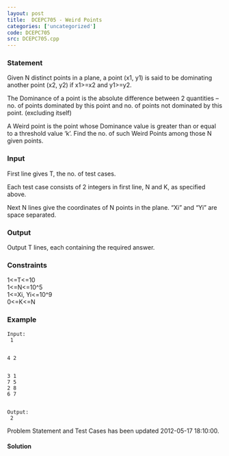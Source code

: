 ```yaml
---
layout: post
title:  DCEPC705 - Weird Points
categories: ['uncategorized']
code: DCEPC705
src: DCEPC705.cpp
---
```


### **Statement**

Given N distinct points in a plane, a point (x1, y1) is said to be dominating
another point (x2, y2) if x1>=x2 and y1>=y2.

The Dominance of a point is the absolute difference between 2 quantities – no.
of points dominated by this point and no. of points not dominated by this
point. (excluding itself)

A Weird point is the point whose Dominance value is greater than or equal to a
threshold value ‘k’. Find the no. of such Weird Points among those N given
points.

### Input

First line gives T, the no. of test cases.

Each test case consists of 2 integers in first line, N and K, as specified
above.

Next N lines give the coordinates of N points in the plane. “Xi” and “Yi” are
space separated.

### Output

Output T lines, each containing the required answer.

### Constraints

1<=T<=10  
1<=N<=10^5  
1<=Xi, Yi<=10^9  
0<=K<=N

### Example

    
    
    Input:  
     1
    
    
    4 2
    
    
    3 1  
    7 5  
    2 8  
    6 7
    
    
    Output:  
     2  
      
    

Problem Statement and Test Cases has been updated 2012-05-17 18:10:00.



#### **Solution**



